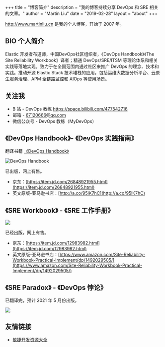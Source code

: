 +++
title = "博客简介"
description = "我的博客持续分享 DevOps 和 SRE 相关的文章。"
author = "Martin Liu"
date = "2019-02-28"
layout = "about"
+++

http://www.martinliu.cn 是我的个人博客，开始于 2007 年。

## BIO 个人简介

Elastic 开发者布道师，中国DevOps社区组织者，《DevOps Handbook》《The Site Reliability Workbook》译者；精通 DevOps/SRE/ITSM 等理论体系和相关实践等落地实现。致力于在全国范围内通过社区来推广 DevOps 的理念、技术和实践。推动开源 Elastic Stack 技术堆栈的应用，包括运维大数据分析平台、云原生服务治理、APM 全链路监控和 AIOps 等使用场景。

## 关注我

- B 站 - DevOps 教练 https://space.bilibili.com/477542716
- 邮箱 - 67120666@qq.com
- 微信公众号 - DevOps 教练（MyDevOps）


## 《DevOps Handbook》- 《DevOps 实践指南》

翻译书籍 [《DevOps Handbook》](https://itrevolution.com/book/the-devops-handbook/)

![DevOps Handbook](http://res.cloudinary.com/martinliu/image/upload/v1524360305/devops-handboo-3d-500x500.jpg)

已出版，网上有售。

- 京东：[https://item.jd.com/26848921955.html](https://item.jd.com/26848921955.html)
- 英文原版-亚马逊书店：[http://a.co/95lK7hC](http://a.co/95lK7hC)

## 《SRE Workbook》 - 《SRE 工作手册》

![](https://img1.doubanio.com/view/subject/l/public/s33762007.jpg)

已经出版，网上有售。

- 京东：[https://item.jd.com/12983982.html](https://item.jd.com/12983982.html)
- 英文原版-亚马逊书店：[https://www.amazon.com/Site-Reliability-Workbook-Practical-Implement/dp/1492029505/](https://www.amazon.com/Site-Reliability-Workbook-Practical-Implement/dp/1492029505/)


## 《SRE Paradox》 - 《DevOps 悖论》

已翻译完，预计 2021 年 5 月份出版。

![](https://elasticstack-1300734579.cos.ap-nanjing.myqcloud.com/2021-04-01-Screen%20Shot%202021-04-01%20at%208.53.23%20PM.jpg)


## 友情链接

- [敏捷开发资源大全](https://www.agile123.net/)

